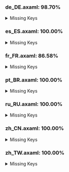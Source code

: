 ### de_DE.axaml: 98.70%


<details>
<summary>Missing Keys</summary>

- Text.Diff.SaveAsPatch
- Text.Diff.VisualLines.All
- Text.Hotkeys.Repo.CreateBranchOnCommit
- Text.Hotkeys.Repo.Fetch
- Text.Hotkeys.Repo.Pull
- Text.Hotkeys.Repo.Push
- Text.IssueLinkCM.OpenInBrowser
- Text.IssueLinkCM.CopyLink
- Text.Preference.Appearance.EditorFontSize

</details>

### es_ES.axaml: 100.00%


<details>
<summary>Missing Keys</summary>



</details>

### fr_FR.axaml: 86.58%


<details>
<summary>Missing Keys</summary>

- Text.About.Chart
- Text.AIAssistant
- Text.AIAssistant.Tip
- Text.BranchCM.FetchInto
- Text.ChangeCM.GenerateCommitMessage
- Text.CherryPick.AppendSourceToMessage
- Text.CherryPick.Mainline
- Text.CherryPick.Mainline.Tips
- Text.CommitCM.CherryPickMultiple
- Text.CommitCM.CustomAction
- Text.CommitCM.SquashCommitsSinceThis
- Text.CommitDetail.Info.WebLinks
- Text.Configure.CustomAction
- Text.Configure.CustomAction.Arguments
- Text.Configure.CustomAction.Arguments.Tip
- Text.Configure.CustomAction.Executable
- Text.Configure.CustomAction.Name
- Text.Configure.CustomAction.Scope
- Text.Configure.CustomAction.Scope.Commit
- Text.Configure.CustomAction.Scope.Repository
- Text.Configure.Git.DefaultRemote
- Text.Configure.Git.EnablePruneOnFetch
- Text.Configure.Git.EnableSignOff
- Text.Configure.IssueTracker.AddSampleGitLabIssue
- Text.Configure.IssueTracker.AddSampleGitLabMergeRequest
- Text.Configure.OpenAI
- Text.Configure.OpenAI.Prefered
- Text.Configure.OpenAI.Prefered.Tip
- Text.ConfigureWorkspace
- Text.ConfigureWorkspace.Color
- Text.ConfigureWorkspace.Restore
- Text.ConventionalCommit
- Text.ConventionalCommit.BreakingChanges
- Text.ConventionalCommit.ClosedIssue
- Text.ConventionalCommit.Detail
- Text.ConventionalCommit.Scope
- Text.ConventionalCommit.ShortDescription
- Text.ConventionalCommit.Type
- Text.Diff.IgnoreWhitespace
- Text.Diff.SaveAsPatch
- Text.Diff.VisualLines.All
- Text.Discard.IncludeIgnored
- Text.ExecuteCustomAction
- Text.ExecuteCustomAction.Name
- Text.FileHistory.FileChange
- Text.GitLFS.Locks.OnlyMine
- Text.Histories.Header.AuthorTime
- Text.Histories.Tips
- Text.Histories.Tips.MacOS
- Text.Histories.Tips.Prefix
- Text.Hotkeys.Repo.CommitWithAutoStage
- Text.Hotkeys.Repo.CreateBranchOnCommit
- Text.Hotkeys.Repo.DiscardSelected
- Text.Hotkeys.Repo.Fetch
- Text.Hotkeys.Repo.Pull
- Text.Hotkeys.Repo.Push
- Text.IssueLinkCM.OpenInBrowser
- Text.IssueLinkCM.CopyLink
- Text.MoveRepositoryNode
- Text.MoveRepositoryNode.Target
- Text.Preference.AI
- Text.Preference.AI.AnalyzeDiffPrompt
- Text.Preference.AI.ApiKey
- Text.Preference.AI.GenerateSubjectPrompt
- Text.Preference.AI.Model
- Text.Preference.AI.Name
- Text.Preference.AI.Server
- Text.Preference.Appearance.EditorFontSize
- Text.Preference.General.ShowAuthorTime
- Text.Preference.Integration
- Text.Preference.Shell
- Text.Preference.Shell.Type
- Text.Preference.Shell.Path
- Text.Repository.AutoFetching
- Text.Repository.CustomActions
- Text.Repository.CustomActions.Empty
- Text.Repository.EnableReflog
- Text.Repository.Search.InCurrentBranch
- Text.ScanRepositories
- Text.ScanRepositories.RootDir
- Text.Squash.Into
- Text.Stash.KeepIndex
- Text.Stash.OnlyStagedChanges
- Text.Stash.TipForSelectedFiles
- Text.Statistics.Overview
- Text.TagCM.CopyMessage
- Text.Welcome.Move
- Text.Welcome.ScanDefaultCloneDir
- Text.WorkingCopy.CommitTip
- Text.WorkingCopy.CommitWithAutoStage
- Text.WorkingCopy.ConfirmCommitWithoutFiles
- Text.Workspace
- Text.Workspace.Configure

</details>

### pt_BR.axaml: 100.00%


<details>
<summary>Missing Keys</summary>



</details>

### ru_RU.axaml: 100.00%


<details>
<summary>Missing Keys</summary>



</details>

### zh_CN.axaml: 100.00%


<details>
<summary>Missing Keys</summary>



</details>

### zh_TW.axaml: 100.00%


<details>
<summary>Missing Keys</summary>



</details>
